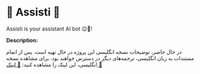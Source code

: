 # 🤖 Assisti 🤖

Assisti is your assistant AI bot 😉🤖!

**Description:**

در حال حاضر، توضیحات نسخه انگلیسی این پروژه در حال تهیه است. پس از اتمام مستندات به زبان انگلیسی، ترجمه‌های دیگر در دسترس خواهند بود. برای مشاهده نسخه انگلیسی، این لینک را مشاهده کنید: [🔗 لینک 🔗](../English/ReadMe.md)
